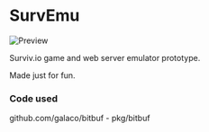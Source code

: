 # SurvEmu
![Preview](https://qystishere.com/sx/3525282787437105.gif)

Surviv.io game and web server emulator prototype. 

Made just for fun.

### Code used
github.com/galaco/bitbuf - pkg/bitbuf
